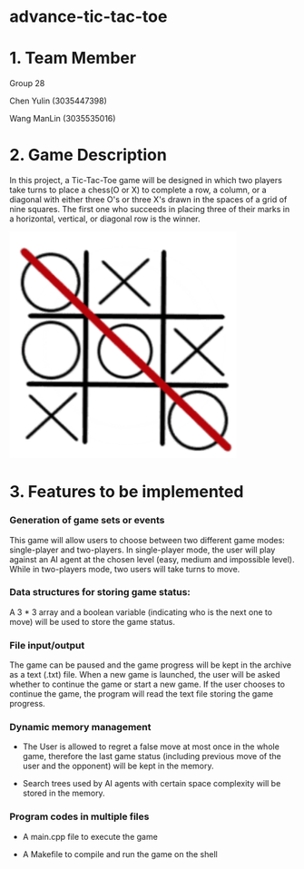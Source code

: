 # advance-tic-tac-toe

# 1. Team Member

Group 28

Chen Yulin (3035447398)

Wang ManLin (3035535016)

# 2. Game Description

In this project, a Tic-Tac-Toe game will be designed in which two players take turns to place a chess(O or X) to complete a row, a column, or a diagonal with either three O's or three X's drawn in the spaces of a grid of nine squares. The first one who succeeds in placing three of their marks in a horizontal, vertical, or diagonal row is the winner. 

<img src="image/1.png" width="400" >

# 3. Features to be implemented

### Generation of game sets or events

This game will allow users to choose between two different game modes: single-player and two-players. In single-player mode, the user will play against an AI agent at the chosen level (easy, medium and impossible level). While in two-players mode, two users will take turns to move.

### Data structures for storing game status: 

A 3 * 3 array and a boolean variable (indicating who is the next one to move) will be used to store the game status.

### File input/output

The game can be paused and the game progress will be kept in the archive as a text (.txt) file. When a new game is launched, the user will be asked whether to continue the game or start a new game. If the user chooses to continue the game, the program will read the text file storing the game progress.

### Dynamic memory management

* The User is allowed to regret a false move at most once in the whole game, therefore the last game status (including previous move of the user and the opponent) will be kept in the memory.

* Search trees used by AI agents with certain space complexity will be stored in the memory.

### Program codes in multiple files

* A main.cpp file to execute the game

* A Makefile to compile and run the game on the shell

